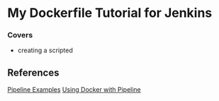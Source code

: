 # My Dockerfile Tutorial for Jenkins

### Covers
  * creating a scripted
  
## References
[Pipeline Examples](https://jenkins.io/doc/pipeline/examples/)
[Using Docker with Pipeline](https://jenkins.io/doc/book/pipeline/docker/)

